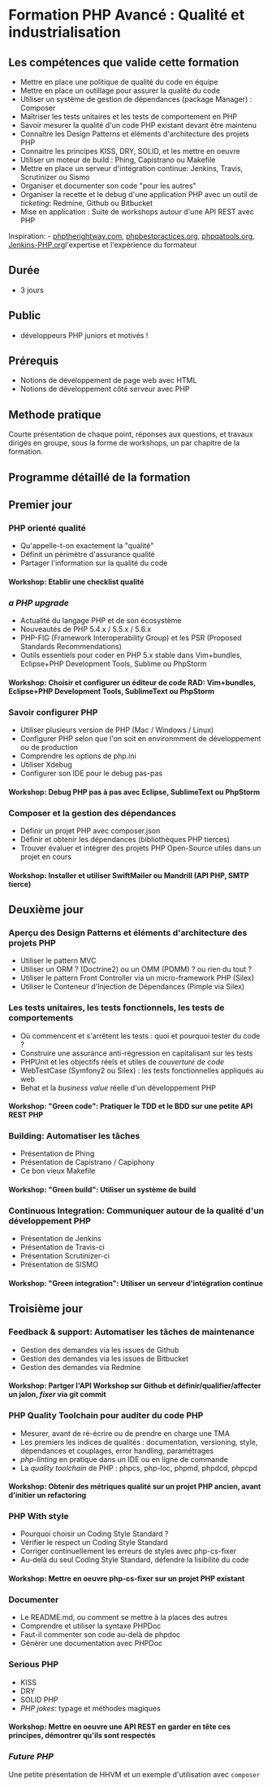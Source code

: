 # Formation PHP Avancé : Qualité et industrialisation

## Les compétences que valide cette formation

- Mettre en place une politique de qualité du code en équipe
- Mettre en place un outillage pour assurer la qualité du code 
- Utiliser un système de gestion de dépendances (package Manager) : Composer
- Maîtriser les tests unitaires et les tests de comportement en PHP
- Savoir mesurer la qualité d'un code PHP existant devant être maintenu
- Connaître les Design Patterns et éléments d'architecture des projets PHP
- Connaitre les principes KISS, DRY, SOLID, et les mettre en oeuvre
- Utiliser un moteur de build : Phing, Capistrano ou Makefile
- Mettre en place un serveur d'intégration continue: Jenkins, Travis, Scrutinizer ou Sismo
- Organiser et documenter son code "pour les autres"
- Organiser la recette et le debug d'une application PHP avec un outil de _ticketing_: Redmine, Github ou Bitbucket
- Mise en application : Suite de workshops autour d'une API REST avec PHP

Inspiration: - [phptherightway.com](http://www.phptherightway.com/), [phpbestpractices.org](http://phpbestpractices.org), [phpqatools.org](http://phpqatools.org/), [Jenkins-PHP.org](jenkins-php.org)l'expertise et l'expérience du formateur

## Durée

- 3 jours

## Public

- développeurs PHP juniors et motivés !

## Prérequis

- Notions de développement de page web avec HTML
- Notions de développement côté serveur avec PHP

## Methode pratique

Courte présentation de chaque point, réponses aux questions, et travaux dirigés en groupe, sous la forme de workshops, un par chapitre de la formation.

## Programme détaillé de la formation

## Premier jour

### PHP orienté qualité

- Qu'appelle-t-on exactement la "qualité"
- Définit un périmètre d'assurance qualité
- Partager l'information sur la qualité du code

#### Workshop: Etablir une checklist qualité

### _a PHP upgrade_
- Actualité du langage PHP et de son écosystème
- Nouveautés de PHP 5.4.x / 5.5.x / 5.6.x
- PHP-FIG (Framework Interoperability Group) et les PSR (Proposed Standards Recommendations)
- Outils essentiels pour coder en PHP 5.x stable dans Vim+bundles, Eclipse+PHP Development Tools, Sublime ou PhpStorm

#### Workshop: Choisir et configurer un éditeur de code RAD: Vim+bundles, Eclipse+PHP Development Tools, SublimeText ou PhpStorm

### Savoir configurer PHP

- Utiliser plusieurs version de PHP (Mac / Windows / Linux)
- Configurer PHP selon que l'on soit en environmment de développement ou de production
- Comprendre les options de php.ini
- Utiliser Xdebug
- Configurer son IDE pour le debug pas-pas

#### Workshop: Debug PHP pas à pas avec Eclipse, SublimeText ou PhpStorm

### Composer et la gestion des dépendances

- Définir un projet PHP avec composer.json
- Définir et obtenir les dépendances (bibliothèques PHP tierces)
- Trouver évaluer et intégrer des projets PHP Open-Source utiles dans un projet en cours 

#### Workshop: Installer et utiliser SwiftMailer ou Mandrill (API PHP, SMTP tierce)

## Deuxième jour

### Aperçu des Design Patterns et éléments d'architecture des projets PHP

- Utiliser le pattern MVC
- Utiliser un ORM ? (Doctrine2) ou un OMM (POMM) ? ou rien du tout ?
- Utiliser le pattern Front Controller via un micro-framework PHP (Silex)
- Utiliser le Conteneur d'Injection de Dépendances (Pimple via Silex)

### Les tests unitaires, les tests fonctionnels, les tests de comportements

- Où commencent et s'arrêtent les tests : quoi et pourquoi tester du code ?
- Construire une assurance anti-régression en capitalisant sur les tests
- PHPUnit et les objectifs réels et utiles de _couverture de code_
- WebTestCase (Symfony2 ou Silex) : les tests fonctionnelles appliqués au web
- Behat et la _business value_ réelle d'un développement PHP

#### Workshop: "Green code": Pratiquer le TDD et le BDD sur une petite API REST PHP

### Building: Automatiser les tâches

- Présentation de Phing
- Présentation de Capistrano / Capiphony
- Ce bon vieux Makefile

#### Workshop: "Green build": Utiliser un système de build

### Continuous Integration: Communiquer autour de la qualité d'un développement PHP

- Présentation de Jenkins
- Présentation de Travis-ci
- Présentation Scrutinizer-ci
- Présentation de SISMO

#### Workshop: "Green integration": Utiliser un serveur d'intégration continue

## Troisième jour

### Feedback & support: Automatiser les tâches de maintenance

- Gestion des demandes via les issues de Github
- Gestion des demandes via les issues de Bitbucket
- Gestion des demandes via Redmine

#### Workshop: Partger l'API Workshop sur Github et définir/qualifier/affecter un jalon, _fixer_ via git commit

### PHP Quality Toolchain pour auditer du code PHP

- Mesurer, avant de ré-écrire ou de prendre en charge une TMA
- Les premiers les indices de qualités : documentation, versioning, style, dépendances et couplages, error handling, paramétrages
- _php-linting_ en pratique dans un IDE ou en ligne de commande
- La _quality toolchain_ de PHP : phpcs, php-loc, phpmd, phpdcd, phpcpd

#### Workshop: Obtenir des métriques qualité sur un projet PHP ancien, avant d'initier un refactoring

### PHP With style

- Pourquoi choisir un Coding Style Standard ?
- Vérifier le respect un Coding Style Standard
- Corriger continuellement les erreurs de styles avec php-cs-fixer
- Au-delà du seul Coding Style Standard, défendre la lisibilité du code

#### Workshop: Mettre en oeuvre php-cs-fixer sur un projet PHP existant

### Documenter

- Le README.md, ou comment se mettre à la places des autres
- Comprendre et utiliser la syntaxe PHPDoc
- Faut-il commenter son code au-delà de phpdoc
- Générer une documentation avec PHPDoc

### Serious PHP

- KISS
- DRY
- SOLID PHP
- _PHP jokes_: typage et méthodes magiques

#### Workshop: Mettre en oeuvre une API REST en garder en tête ces principes, démontrer qu'ils sont respectés

### _Future PHP_

Une petite présentation de HHVM et un exemple d'utilisation avec `composer`
